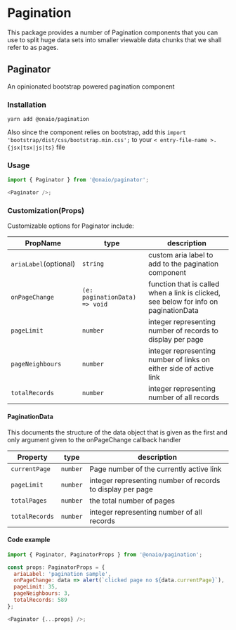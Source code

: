 # Pagination

This package provides a number of Pagination components that you can use to split
huge data sets into smaller viewable data chunks that we shall refer to as pages.

## Paginator

An opinionated bootstrap powered pagination component

### Installation

```node
yarn add @onaio/pagination
```

Also since the component relies on bootstrap, add this `import 'bootstrap/dist/css/bootstrap.min.css';` to your `< entry-file-name >.{jsx|tsx|js|ts}` file

### Usage

```typescript
import { Paginator } from '@onaio/paginator';

<Paginator />;
```

### Customization(Props)

Customizable options for Paginator include:

| PropName              | type                          | description                                                                          |
| --------------------- | ----------------------------- | ------------------------------------------------------------------------------------ |
| `ariaLabel`(optional) | `string`                      | custom aria label to add to the pagination component                                 |
| `onPageChange`        | `(e: paginationData) => void` | function that is called when a link is clicked, see below for info on paginationData |
| `pageLimit`           | `number`                      | integer representing number of records to display per page                           |
| `pageNeighbours`      | `number`                      | integer representing number of links on either side of active link                   |
| `totalRecords`        | `number`                      | integer representing number of all records                                           |

#### PaginationData

This documents the structure of the data object that is given as the first and only argument given to the onPageChange callback handler

| Property       | type     | description                                                |
| -------------- | -------- | ---------------------------------------------------------- |
| `currentPage`  | `number` | Page number of the currently active link                   |
| `pageLimit`    | `number` | integer representing number of records to display per page |
| `totalPages`   | `number` | the total number of pages                                  |
| `totalRecords` | `number` | integer representing number of all records                 |

#### Code example

```javascript
import { Paginator, PaginatorProps } from '@onaio/pagination';

const props: PaginatorProps = {
  ariaLabel: 'pagination sample',
  onPageChange: data => alert(`clicked page no ${data.currentPage}`),
  pageLimit: 35,
  pageNeighbours: 3,
  totalRecords: 589
};

<Paginator {...props} />;
```
